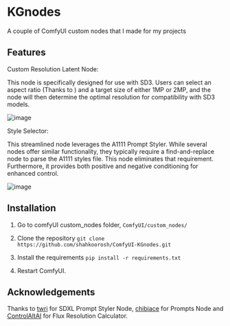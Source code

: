 # KGnodes

A couple of ComfyUI custom nodes that I made for my projects


## Features

Custom Resolution Latent Node:

This node is specifically designed for use with SD3. Users can select an aspect ratio (Thanks to ) and a target size of either 1MP or 2MP, and the node will then determine the optimal resolution for compatibility with SD3 models.

![image](https://github.com/user-attachments/assets/5faa7584-9a8c-43fb-9a81-a17dbb98998a)



Style Selector:

This streamlined node leverages the A1111 Prompt Styler. While several nodes offer similar functionality, they typically require a find-and-replace node to parse the A1111 styles file. This node eliminates that requirement. Furthermore, it provides both positive and negative conditioning for enhanced control.

![image](https://github.com/user-attachments/assets/c380c4d6-53c9-4ad9-bfac-66858c3794b9)



## Installation

1. Go to comfyUI custom_nodes folder, `ComfyUI/custom_nodes/`
   
2. Clone the repository `git clone https://github.com/shahkoorosh/ComfyUI-KGnodes.git`

3. Install the requirements `pip install -r requirements.txt`

4. Restart ComfyUI.


## Acknowledgements
Thanks to [twri](https://github.com/twri/sdxl_prompt_styler) for SDXL Prompt Styler Node, [chibiace](https://github.com/chibiace/ComfyUI-Chibi-Nodes) for Prompts Node and [ControlAltAI](https://github.com/gseth/ControlAltAI-Nodes) for Flux Resolution Calculator.


